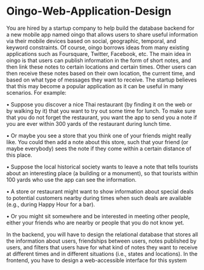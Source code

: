 # Oingo-Web-Application-Design

You are hired by a startup company to help build the database backend for a new mobile app named oingo that allows users
to share useful information via their mobile devices based on social, geographic, temporal, and keyword constraints. Of
course, oingo borrows ideas from many existing applications such as Foursquare, Twitter, Facebook, etc. The main idea
in oingo is that users can publish information in the form of short notes, and then link these notes to certain locations and
certain times. Other users can then receive these notes based on their own location, the current time, and based on what
type of messages they want to receive. The startup believes that this may become a popular application as it can be useful
in many scenarios. For example:

• Suppose you discover a nice Thai restaurant (by finding it on the web or by walking by it) that you want to try out
some time for lunch. To make sure that you do not forget the restaurant, you want the app to send you a note if you
are ever within 300 yards of the restaurant during lunch time.

• Or maybe you see a store that you think one of your friends might really like. You could then add a note about this
store, such that your friend (or maybe everybody) sees the note if they come within a certain distance of this place.

• Suppose the local historical society wants to leave a note that tells tourists about an interesting place (a building or a
monument), so that tourists within 100 yards who use the app can see the information.

• A store or restaurant might want to show information about special deals to potential customers nearby during times
when such deals are available (e.g., during Happy Hour for a bar).

• Or you might sit somewhere and be interested in meeting other people, either your friends who are nearby or people
that you do not know yet.

In the backend, you will have to design the relational database that stores all the
information about users, friendships between users, notes published by users, and filters that users have for what kind of
notes they want to receive at different times and in different situations (i.e., states and locations). In the frontend, you have to design a web-accessible interface for this system
